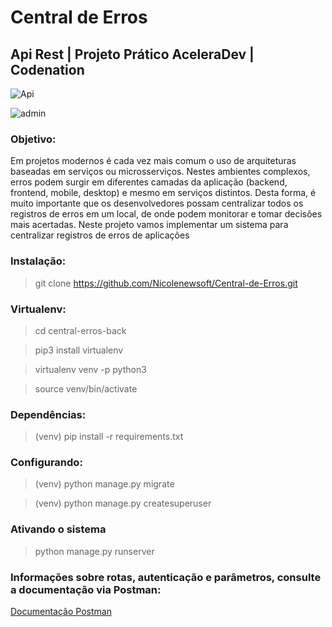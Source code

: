 # Central de Erros
## Api Rest | Projeto Prático AceleraDev | Codenation

![Api](https://user-images.githubusercontent.com/35440249/87815852-ba745300-c83c-11ea-830d-97980b45b213.PNG)

![admin](https://user-images.githubusercontent.com/35440249/87876879-4effc200-c9b1-11ea-9e97-6e9717531c60.PNG)


### Objetivo:

Em projetos modernos é cada vez mais comum o uso de arquiteturas baseadas em serviços ou microsserviços. Nestes ambientes complexos, erros podem surgir em diferentes camadas da aplicação (backend, frontend, mobile, desktop) e mesmo em serviços distintos. Desta forma, é muito importante que os desenvolvedores possam centralizar todos os registros de erros em um local, de onde podem monitorar e tomar decisões mais acertadas. Neste projeto vamos implementar um sistema para centralizar registros de erros de aplicações

### Instalação:

>git clone https://github.com/Nicolenewsoft/Central-de-Erros.git

### Virtualenv:

>cd central-erros-back

>pip3 install virtualenv

>virtualenv venv -p python3

>source venv/bin/activate 

### Dependências:

>(venv) pip install -r requirements.txt

### Configurando:
>(venv) python manage.py migrate

>(venv) python manage.py createsuperuser

### Ativando o sistema
>python manage.py runserver

### Informações sobre rotas, autenticação e parâmetros, consulte a documentação via Postman:
[Documentação Postman](https://web.postman.co/collections/11755710-351523bb-050c-435b-8bf7-8e1857e918a5?version=latest&workspace=71e5c54c-7aa9-4739-8bc3-c518376b6765#d59fd70e-0e50-483e-876b-00b6582b869d)
